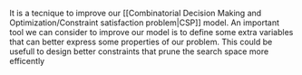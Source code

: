 It is a tecnique to improve our [[Combinatorial Decision Making and Optimization/Constraint satisfaction problem|CSP]] model.
An important tool we can consider to improve our model is to define some extra variables that can better express some properties of our problem. This could be usefull to design better constraints that prune the search space more efficently